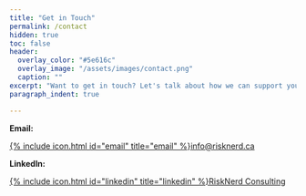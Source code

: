 ```yaml
---
title: "Get in Touch"
permalink: /contact
hidden: true
toc: false
header:
  overlay_color: "#5e616c"
  overlay_image: "/assets/images/contact.png"
  caption: ""
excerpt: "Want to get in touch? Let's talk about how we can support your business. Here's how to reach us:"    
paragraph_indent: true

---
```


**Email:**

[{% include icon.html id="email" title="email" %}](mailto:info@risknerd.ca)[info@risknerd.ca](mailto:info@risknerd.ca "Send us an email")

**LinkedIn:**

[{% include icon.html id="linkedin" title="linkedin" %}](https://www.linkedin.com/company/risknerd)[RiskNerd Consulting](https://www.linkedin.com/company/risknerd "Connect on LinkedIn")
